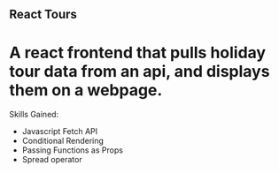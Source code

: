 ## React Tours
# A react frontend that pulls holiday tour data from an api, and displays them on a webpage.

Skills Gained:
- Javascript Fetch API
- Conditional Rendering
- Passing Functions as Props
- Spread operator
